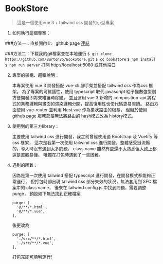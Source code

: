 # BookStore 
>這是一個使用vue 3 + tailwind css 開發的小型專案

1.  如何執行這個專案：

###方法一：直接開啟此　github page <a href="https://burton85.github.io/BookStore/">連結</a>
    
###方法二：下載我的git檔案並在本地運行
    ```
    $ git clone https://github.com/Burton85/BookStore.git
    ```
    ```
    $ cd bookstore
    ```
    ```
    $ npm install
    ```
    ```
    $ npm run server
    ```
    打開 http://localhost:8080 或其他端口

    
2.  專案的架構、邏輯說明：

    本專案使用 vue 3 開發搭配 vue-cli 腳手架並搭配 tailwind css 作為css 框架。
    為了專案的可維護性，使用 typescript 取代 javascript 給予變數強型別方便開發即將來維護時除錯。
    並且運用 vue 3 新增的 composition-api 將程式的業務邏輯與畫面的渲染邏輯分開，提高復用性也使代碼更易閱讀。
    路由方面使用 vue-router 並利用 Nest.vue 作為巢狀路由的根基，
    但礙於使用 github page 服務部屬無法將路由的 hash模式改為 history模式。

3.  使用到的第三方library：
    
    主要使用 tailwind css 進行開發，我之前曾經使用過 Bootstrap 及 Vuetify 等 css 框架，
    這次是我第一次使用 tailwind css 進行開發，整體感受挺流暢的，導入時沒有遇到太多問題，
    class name 雖然有些還不太熟悉但大致上都還是直觀易懂。
    唯獨在打包時遇到了一些困難。

4.  遇到的困難：

    因為是第一次使用 tailwind 搭配 typescript 進行開發，在開發模式都能夠正常運行，
    但打包時卻出現 tailwind css 部分失效的狀況，無法套用到 SFC 檔案中的 class name，
    後來在 tailwind.config.js 中找到問題，需要調整 purge，
    預設如下無法找到正確檔案
    ```
    purge: [
      '@/**/*.html',
      '@/**/*.vue',
    ],
    ```
    後更改為
    ```
    purge: [
      './src/**/*.html',
      './src/**/*.vue',
    ],
    ```
    打包完即可順利運行!


